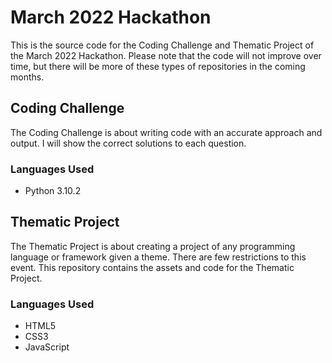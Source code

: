 # March 2022 Hackathon
This is the source code for the Coding Challenge and Thematic Project of the March 2022 Hackathon. Please note that the code will not improve over time, but there will be more of these types of repositories in the coming months.

## Coding Challenge
The Coding Challenge is about writing code with an accurate approach and output. I will show the correct solutions to each question.

### Languages Used
* Python 3.10.2

## Thematic Project
The Thematic Project is about creating a project of any programming language or framework given a theme. There are few restrictions to this event. This repository contains the assets and code for the Thematic Project.

### Languages Used
* HTML5
* CSS3
* JavaScript
